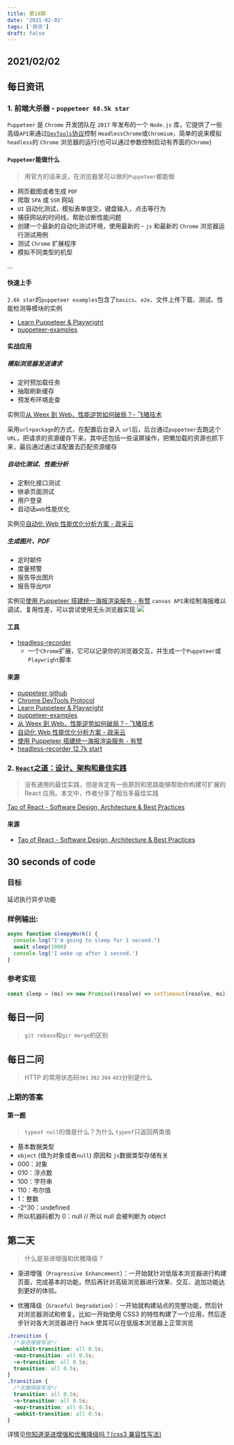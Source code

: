 ```yaml
---
title: 第18期
date: '2021-02-02'
tags: ['资讯']
draft: false
---
```


<TOCInline toc={props.toc} asDisclosure toHeading={3} />

## 2021/02/02

## 每日资讯

### 1. 前端大杀器 - `puppeteer 68.5k star`

`Puppeteer` 是 `Chrome` 开发团队在 `2017` 年发布的一个 `Node.js` 库，它提供了一些高级`API`来通过[`DevTools`协议](https://chromedevtools.github.io/devtools-protocol/)控制 `HeadlessChrome`或`Chromium`，简单的说来模拟`headless`的 `Chrome` 浏览器的运行(也可以通过参数控制启动有界面的`Chrome`)

#### `Puppeteer`能做什么

> 用官方的话来说，在浏览器里可以做的`Puppeteer`都能做

- 网页截图或者生成 `PDF`
- 爬取 `SPA` 或 `SSR` 网站
- `UI` 自动化测试，模拟表单提交，键盘输入，点击等行为
- 捕获网站的时间线，帮助诊断性能问题
- 创建一个最新的自动化测试环境，使用最新的 - `js` 和最新的 `Chrome` 浏览器运行测试用例
- 测试 `Chrome` 扩展程序
- 模拟不同类型的机型

...

#### 快速上手

`2.6k star`的`puppeteer examples`包含了`basics`、`e2e`、文件上传下载、测试、性能检测等模块的实例

- [Learn Puppeteer & Playwright](https://theheadless.dev/)
- [puppeteer-examples](https://github.com/checkly/puppeteer-examples)

#### 实战应用

##### 模拟浏览器发送请求

- 定时预加载任务
- 抽取刷新缓存
- 预发布环境走查

实例见[从 Weex 到 Web，性能逆势如何破局？- 飞猪技术](https://mp.weixin.qq.com/s?__biz=MzUxMzcxMzE5Ng==&mid=2247505349&idx=1&sn=d54967ce22cc10e4e03b481840370deb&chksm=f9526086ce25e99045e53a9c5a29c5aba2cc3e88e330ae56a9f96422cbf6e39f6055ee0416f3&scene=27#wechat_redirect)

采用`url+package`的方式，在配置后台录入 `url`后，后台通过`puppeteer`去跑这个 `URL`，把请求的资源缓存下来，其中还包括一些滚屏操作，把懒加载的资源也抓下来，最后通过通过读配置去匹配资源缓存

##### 自动化测试、性能分析

- 定制化接口测试
- 继承页面测试
- 用户登录
- 自动话`web`性能优化

实例见[自动化 Web 性能优化分析方案 - 政采云](https://www.infoq.cn/article/93ic1ViLLXfviGaODfzM)

##### 生成图片、PDF

- 定时邮件
- 度量预警
- 报告导出图片
- 报告导出`PDF`

实例见[使用 Puppeteer 搭建统一海报渲染服务 - 有赞](https://www.infoq.cn/article/dcSBL_9AzCwVPsaQ70dh)
`canvas API`来绘制海报难以调试、复用性差，可以尝试使用无头浏览器实现
![](https://tva1.sinaimg.cn/large/008eGmZEly1gn8h41mrpvj31480ngtbo.jpg)

#### 工具

- [headless-recorder](https://github.com/checkly/headless-recorder)
  - 一个`Chrome`扩展，它可以记录你的浏览器交互，并生成一个`Puppeteer`或`Playwright`脚本

#### 来源

- [puppeteer github](https://github.com/puppeteer/puppeteer)
- [Chrome DevTools Protocol](https://chromedevtools.github.io/devtools-protocol/)
- [Learn Puppeteer & Playwright](https://theheadless.dev/)
- [puppeteer-examples](https://github.com/checkly/puppeteer-examples)
- [从 Weex 到 Web，性能逆势如何破局？- 飞猪技术](https://mp.weixin.qq.com/s?__biz=MzUxMzcxMzE5Ng==&mid=2247505349&idx=1&sn=d54967ce22cc10e4e03b481840370deb&chksm=f9526086ce25e99045e53a9c5a29c5aba2cc3e88e330ae56a9f96422cbf6e39f6055ee0416f3&scene=27#wechat_redirect)
- [自动化 Web 性能优化分析方案 - 政采云](https://www.infoq.cn/article/93ic1ViLLXfviGaODfzM)
- [使用 Puppeteer 搭建统一海报渲染服务 - 有赞](https://www.infoq.cn/article/dcSBL_9AzCwVPsaQ70dh)
- [headless-recorder 12.7k start](https://github.com/checkly/headless-recorder)

### 2. [`React`之道：设计、架构和最佳实践](https://alexkondov.com/tao-of-react/)

> 没有通用的最佳实践，但是肯定有一些原则和思路能够帮助你构建可扩展的 React 应用。本文中，作者分享了相当多最佳实践

[Tao of React - Software Design, Architecture & Best Practices](https://alexkondov.com/tao-of-react/)

#### 来源

- [Tao of React - Software Design, Architecture & Best Practices](https://alexkondov.com/tao-of-react/)

## 30 seconds of code

### 目标

延迟执行异步功能

### 样例输出:

```js
async function sleepyWork() {
  console.log("I'm going to sleep for 1 second.")
  await sleep(1000)
  console.log('I woke up after 1 second.')
}
```

### 参考实现

```js
const sleep = (ms) => new Promise((resolve) => setTimeout(resolve, ms))
```

## 每日一问

> `git rebase`和`gir merge`的区别

## 每日二问

> HTTP 的常用状态码`301` `302` `304` `403`分别是什么

### 上期的答案

#### 第一题

> `typeof null`的值是什么？为什么
> `typeof`只返回两类值

- 基本数据类型
- `object` (值为对象或者`null`)
  原因和 `js`数据类型存储有关
- 000：对象
- 010：浮点数
- 100：字符串
- 110：布尔值
- 1：整数
- -2^30：undefined
- 所以机器码都为 0：null // 所以 null 会被判断为 object

## 第二天

> 什么是渐进增强和优雅降级？

- 渐进增强（`Progressive Enhancement`）：一开始就针对低版本浏览器进行构建页面，完成基本的功能，然后再针对高级浏览器进行效果、交互、追加功能达到更好的体验。

- 优雅降级（`Graceful Degradation`）：一开始就构建站点的完整功能，然后针对浏览器测试和修复。比如一开始使用 CSS3 的特性构建了一个应用，然后逐步针对各大浏览器进行 hack 使其可以在低版本浏览器上正常浏览

```css
.transition {
  /*渐进增强写法*/
  -webkit-transition: all 0.5s;
  -moz-transition: all 0.5s;
  -o-transition: all 0.5s;
  transition: all 0.5s;
}
.transition {
  /*优雅降级写法*/
  transition: all 0.5s;
  -o-transition: all 0.5s;
  -moz-transition: all 0.5s;
  -webkit-transition: all 0.5s;
}
```

详情见[你知道渐进增强和优雅降级吗？[css3 兼容性写法]](https://juejin.cn/post/6844903473700405262)
